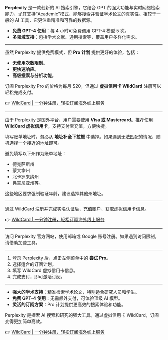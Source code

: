 

**Perplexity** 是一款创新的 AI 搜索引擎，它结合 GPT 的强大功能与实时网络检索能力，尤其支持“Academic”模式，能够搜索并验证学术论文的真实性。相较于一般的 AI 工具，它更注重精准和可靠的数据源。


- **免费 GPT-4 使用**：每 4 小时可免费调用 GPT-4 模型 5 次。
- **多领域支持**：包括学术文献、通用搜索等，覆盖用户多样化需求。

---


虽然 Perplexity 提供免费模式，但 **Pro 计划** 提供更好的体验，包括：

- **无使用次数限制**。
- **更快速响应**。
- **高级搜索与分析功能**。

订阅 Perplexity Pro 的价格为每月 $20，但通过 **虚拟信用卡 WildCard** 注册可以轻松完成支付。

👉 [WildCard | 一分钟注册，轻松订阅海外线上服务](https://bit.ly/bewildcard)

---



由于 Perplexity 是国外平台，用户需要使用 **Visa 或 Mastercard**。推荐使用 **WildCard 虚拟信用卡**，支持支付宝充值，方便快捷。


填写账单地址时，务必从 **地址补全下拉框** 中选择。如果遇到无法匹配的情况，随机选择一个接近的地址即可。


避免填写以下州作为账单地址：
- 德克萨斯州
- 蒙大拿州
- 北卡罗来纳州
- 弗吉尼亚州等。

这些地区要求强制验证年龄，建议选择其他州地址。

---



通过 WildCard 注册并完成实名认证后，充值账户，获取虚拟信用卡信息。

👉 [WildCard | 一分钟注册，轻松订阅海外线上服务](https://bit.ly/bewildcard)

---


访问 Perplexity 官方网站，使用邮箱或 Google 账号注册。如果遇到访问限制，请借助加速工具。


---


1. 登录 Perplexity 后，点击左侧菜单中的 **尝试 Pro**。
2. 选择适合的订阅计划。
3. 填写 WildCard 虚拟信用卡信息。
4. 完成支付，即可激活订阅。


---


- **强大的学术支持**：精准检索学术论文，特别适合研究人员和学生。
- **免费 GPT-4 使用**：无需额外支付，可体验顶级 AI 模型。
- **灵活的订阅方案**：Pro 计划提供更高效的搜索体验和功能。

Perplexity 是探索 AI 搜索和研究的强大工具。通过虚拟信用卡 WildCard，订阅变得更加简单高效。

👉 [WildCard | 一分钟注册，轻松订阅海外线上服务](https://bit.ly/bewildcard)
